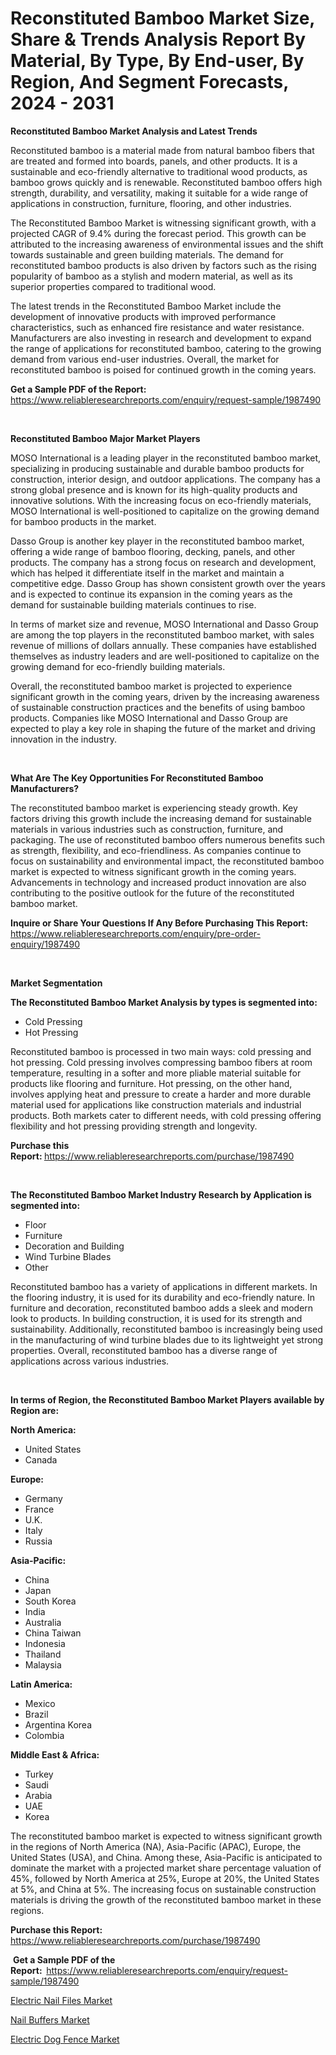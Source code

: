 <p><h1>Reconstituted Bamboo Market Size, Share & Trends Analysis Report By Material, By Type, By End-user, By Region, And Segment Forecasts, 2024 - 2031</h1></p><p><strong>Reconstituted Bamboo Market Analysis and Latest Trends</strong></p>
<p><p>Reconstituted bamboo is a material made from natural bamboo fibers that are treated and formed into boards, panels, and other products. It is a sustainable and eco-friendly alternative to traditional wood products, as bamboo grows quickly and is renewable. Reconstituted bamboo offers high strength, durability, and versatility, making it suitable for a wide range of applications in construction, furniture, flooring, and other industries.</p><p>The Reconstituted Bamboo Market is witnessing significant growth, with a projected CAGR of 9.4% during the forecast period. This growth can be attributed to the increasing awareness of environmental issues and the shift towards sustainable and green building materials. The demand for reconstituted bamboo products is also driven by factors such as the rising popularity of bamboo as a stylish and modern material, as well as its superior properties compared to traditional wood.</p><p>The latest trends in the Reconstituted Bamboo Market include the development of innovative products with improved performance characteristics, such as enhanced fire resistance and water resistance. Manufacturers are also investing in research and development to expand the range of applications for reconstituted bamboo, catering to the growing demand from various end-user industries. Overall, the market for reconstituted bamboo is poised for continued growth in the coming years.</p></p>
<p><strong>Get a Sample PDF of the Report:&nbsp;</strong> <a href="https://www.reliableresearchreports.com/enquiry/request-sample/1987490">https://www.reliableresearchreports.com/enquiry/request-sample/1987490</a></p>
<p>&nbsp;</p>
<p><strong>Reconstituted Bamboo Major Market Players</strong></p>
<p><p>MOSO International is a leading player in the reconstituted bamboo market, specializing in producing sustainable and durable bamboo products for construction, interior design, and outdoor applications. The company has a strong global presence and is known for its high-quality products and innovative solutions. With the increasing focus on eco-friendly materials, MOSO International is well-positioned to capitalize on the growing demand for bamboo products in the market.</p><p>Dasso Group is another key player in the reconstituted bamboo market, offering a wide range of bamboo flooring, decking, panels, and other products. The company has a strong focus on research and development, which has helped it differentiate itself in the market and maintain a competitive edge. Dasso Group has shown consistent growth over the years and is expected to continue its expansion in the coming years as the demand for sustainable building materials continues to rise.</p><p>In terms of market size and revenue, MOSO International and Dasso Group are among the top players in the reconstituted bamboo market, with sales revenue of millions of dollars annually. These companies have established themselves as industry leaders and are well-positioned to capitalize on the growing demand for eco-friendly building materials.</p><p>Overall, the reconstituted bamboo market is projected to experience significant growth in the coming years, driven by the increasing awareness of sustainable construction practices and the benefits of using bamboo products. Companies like MOSO International and Dasso Group are expected to play a key role in shaping the future of the market and driving innovation in the industry.</p></p>
<p>&nbsp;</p>
<p><strong>What Are The Key Opportunities For Reconstituted Bamboo Manufacturers?</strong></p>
<p><p>The reconstituted bamboo market is experiencing steady growth. Key factors driving this growth include the increasing demand for sustainable materials in various industries such as construction, furniture, and packaging. The use of reconstituted bamboo offers numerous benefits such as strength, flexibility, and eco-friendliness. As companies continue to focus on sustainability and environmental impact, the reconstituted bamboo market is expected to witness significant growth in the coming years. Advancements in technology and increased product innovation are also contributing to the positive outlook for the future of the reconstituted bamboo market.</p></p>
<p><strong>Inquire or Share Your Questions If Any Before Purchasing This Report:</strong> <a href="https://www.reliableresearchreports.com/enquiry/pre-order-enquiry/1987490">https://www.reliableresearchreports.com/enquiry/pre-order-enquiry/1987490</a></p>
<p>&nbsp;</p>
<p><strong>Market Segmentation</strong></p>
<p><strong>The Reconstituted Bamboo Market Analysis by types is segmented into:</strong></p>
<p><ul><li>Cold Pressing</li><li>Hot Pressing</li></ul></p>
<p><p>Reconstituted bamboo is processed in two main ways: cold pressing and hot pressing. Cold pressing involves compressing bamboo fibers at room temperature, resulting in a softer and more pliable material suitable for products like flooring and furniture. Hot pressing, on the other hand, involves applying heat and pressure to create a harder and more durable material used for applications like construction materials and industrial products. Both markets cater to different needs, with cold pressing offering flexibility and hot pressing providing strength and longevity.</p></p>
<p><strong>Purchase this Report:&nbsp;</strong><a href="https://www.reliableresearchreports.com/purchase/1987490">https://www.reliableresearchreports.com/purchase/1987490</a></p>
<p>&nbsp;</p>
<p><strong>The Reconstituted Bamboo Market Industry Research by Application is segmented into:</strong></p>
<p><ul><li>Floor</li><li>Furniture</li><li>Decoration and Building</li><li>Wind Turbine Blades</li><li>Other</li></ul></p>
<p><p>Reconstituted bamboo has a variety of applications in different markets. In the flooring industry, it is used for its durability and eco-friendly nature. In furniture and decoration, reconstituted bamboo adds a sleek and modern look to products. In building construction, it is used for its strength and sustainability. Additionally, reconstituted bamboo is increasingly being used in the manufacturing of wind turbine blades due to its lightweight yet strong properties. Overall, reconstituted bamboo has a diverse range of applications across various industries.</p></p>
<p>&nbsp;</p>
<p><strong>In terms of Region, the Reconstituted Bamboo Market Players available by Region are:</strong></p>
<p>
    <p> <strong> North America: </strong>
        <ul>
            <li>United States</li>
            <li>Canada</li>
        </ul>
        </p> 
    <p> <strong> Europe: </strong>
        <ul>
            <li>Germany</li>
            <li>France</li>
            <li>U.K.</li>
            <li>Italy</li>
            <li>Russia</li>
        </ul>
        </p> 
    <p> <strong> Asia-Pacific: </strong>
        <ul>
            <li>China</li>
            <li>Japan</li>
            <li>South Korea</li>
            <li>India</li>
            <li>Australia</li>
            <li>China Taiwan</li>
            <li>Indonesia</li>
            <li>Thailand</li>
            <li>Malaysia</li>
        </ul>
        </p> 
    <p> <strong> Latin America: </strong>
        <ul>
            <li>Mexico</li>
            <li>Brazil</li>
            <li>Argentina Korea</li>
            <li>Colombia</li>
        </ul>
        </p> 
    <p> <strong> Middle East & Africa: </strong>
        <ul>
            <li>Turkey</li>
            <li>Saudi</li>
            <li>Arabia</li>
            <li>UAE</li>
            <li>Korea</li>
        </ul>
    </p>
    </p>
<p><p>The reconstituted bamboo market is expected to witness significant growth in the regions of North America (NA), Asia-Pacific (APAC), Europe, the United States (USA), and China. Among these, Asia-Pacific is anticipated to dominate the market with a projected market share percentage valuation of 45%, followed by North America at 25%, Europe at 20%, the United States at 5%, and China at 5%. The increasing focus on sustainable construction materials is driving the growth of the reconstituted bamboo market in these regions.</p></p>
<p><strong>Purchase this Report: </strong><a href="https://www.reliableresearchreports.com/purchase/1987490">https://www.reliableresearchreports.com/purchase/1987490</a></p>
<p>&nbsp;<strong>Get a Sample PDF of the Report:&nbsp;&nbsp;</strong><a href="https://www.reliableresearchreports.com/enquiry/request-sample/1987490">https://www.reliableresearchreports.com/enquiry/request-sample/1987490</a></p>
<p><strong></strong></p>
<p><p><a href="https://github.com/globismark/Market-Research-Report-List-2/blob/main/electric-nail-files-market.md">Electric Nail Files Market</a></p><p><a href="https://github.com/bobicer/Market-Research-Report-List-2/blob/main/nail-buffers-market.md">Nail Buffers Market</a></p><p><a href="https://github.com/timeliteaut/Market-Research-Report-List-1/blob/main/electric-dog-fence-market.md">Electric Dog Fence Market</a></p></p>